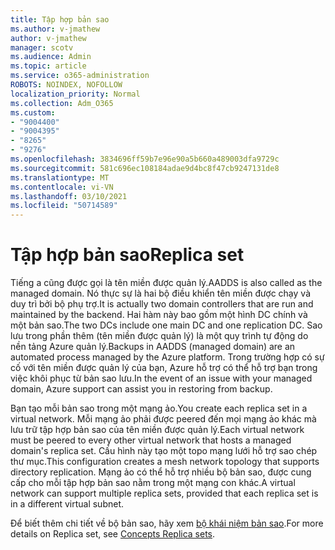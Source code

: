 ```yaml
---
title: Tập hợp bản sao
ms.author: v-jmathew
author: v-jmathew
manager: scotv
ms.audience: Admin
ms.topic: article
ms.service: o365-administration
ROBOTS: NOINDEX, NOFOLLOW
localization_priority: Normal
ms.collection: Adm_O365
ms.custom:
- "9004400"
- "9004395"
- "8265"
- "9276"
ms.openlocfilehash: 3834696ff59b7e96e90a5b660a489003dfa9729c
ms.sourcegitcommit: 581c696ec108184adae9d4bc8f47cb9247131de8
ms.translationtype: MT
ms.contentlocale: vi-VN
ms.lasthandoff: 03/10/2021
ms.locfileid: "50714589"
---
```

# <a name="replica-set"></a><span data-ttu-id="d7ab1-102">Tập hợp bản sao</span><span class="sxs-lookup"><span data-stu-id="d7ab1-102">Replica set</span></span>

<span data-ttu-id="d7ab1-103">Tiếng a cũng được gọi là tên miền được quản lý.</span><span class="sxs-lookup"><span data-stu-id="d7ab1-103">AADDS is also called as the managed domain.</span></span> <span data-ttu-id="d7ab1-104">Nó thực sự là hai bộ điều khiển tên miền được chạy và duy trì bởi bộ phụ trợ.</span><span class="sxs-lookup"><span data-stu-id="d7ab1-104">It is actually two domain controllers that are run and maintained by the backend.</span></span> <span data-ttu-id="d7ab1-105">Hai hàm này bao gồm một hình DC chính và một bản sao.</span><span class="sxs-lookup"><span data-stu-id="d7ab1-105">The two DCs include one main DC and one replication DC.</span></span> <span data-ttu-id="d7ab1-106">Sao lưu trong phần thêm (tên miền được quản lý) là một quy trình tự động do nền tảng Azure quản lý.</span><span class="sxs-lookup"><span data-stu-id="d7ab1-106">Backups in AADDS (managed domain) are an automated process managed by the Azure platform.</span></span> <span data-ttu-id="d7ab1-107">Trong trường hợp có sự cố với tên miền được quản lý của bạn, Azure hỗ trợ có thể hỗ trợ bạn trong việc khôi phục từ bản sao lưu.</span><span class="sxs-lookup"><span data-stu-id="d7ab1-107">In the event of an issue with your managed domain, Azure support can assist you in restoring from backup.</span></span>

<span data-ttu-id="d7ab1-108">Bạn tạo mỗi bản sao trong một mạng ảo.</span><span class="sxs-lookup"><span data-stu-id="d7ab1-108">You create each replica set in a virtual network.</span></span> <span data-ttu-id="d7ab1-109">Mỗi mạng ảo phải được peered đến mọi mạng ảo khác mà lưu trữ tập hợp bản sao của tên miền được quản lý.</span><span class="sxs-lookup"><span data-stu-id="d7ab1-109">Each virtual network must be peered to every other virtual network that hosts a managed domain's replica set.</span></span> <span data-ttu-id="d7ab1-110">Cấu hình này tạo một topo mạng lưới hỗ trợ sao chép thư mục.</span><span class="sxs-lookup"><span data-stu-id="d7ab1-110">This configuration creates a mesh network topology that supports directory replication.</span></span> <span data-ttu-id="d7ab1-111">Mạng ảo có thể hỗ trợ nhiều bộ bản sao, được cung cấp cho mỗi tập hợp bản sao nằm trong một mạng con khác.</span><span class="sxs-lookup"><span data-stu-id="d7ab1-111">A virtual network can support multiple replica sets, provided that each replica set is in a different virtual subnet.</span></span>

<span data-ttu-id="d7ab1-112">Để biết thêm chi tiết về bộ bản sao, hãy xem [bộ khái niệm bản sao](https://docs.microsoft.com/azure/active-directory-domain-services/concepts-replica-sets).</span><span class="sxs-lookup"><span data-stu-id="d7ab1-112">For more details on Replica set, see [Concepts Replica sets](https://docs.microsoft.com/azure/active-directory-domain-services/concepts-replica-sets).</span></span>

